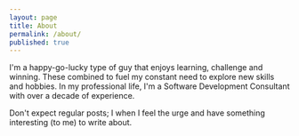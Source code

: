 ```yaml
---
layout: page
title: About
permalink: /about/
published: true
---
```


I'm a happy-go-lucky type of guy that enjoys learning, challenge and winning. These combined to fuel my constant need to explore new skills and hobbies. In my professional life, I'm a Software Development Consultant with over a decade of experience.

Don't expect regular posts; I when I feel the urge and have something interesting (to me) to write about.
